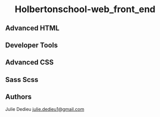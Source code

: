 # <p align="center">Holbertonschool-web_front_end</p>

## Advanced HTML
## Developer Tools
## Advanced CSS
## Sass Scss


## Authors

Julie Dedieu <julie.dedieu1@gmail.com>
